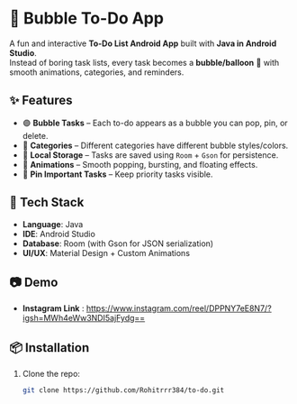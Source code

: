 # 🎈 Bubble To-Do App

A fun and interactive **To-Do List Android App** built with **Java in Android Studio**.  
Instead of boring task lists, every task becomes a **bubble/balloon** 🎉 with smooth animations, categories, and reminders.  

## ✨ Features
- 🟣 **Bubble Tasks** – Each to-do appears as a bubble you can pop, pin, or delete.  
- 🎨 **Categories** – Different categories have different bubble styles/colors.  
- 💾 **Local Storage** – Tasks are saved using `Room` + `Gson` for persistence.  
- 🌊 **Animations** – Smooth popping, bursting, and floating effects.  
- 📌 **Pin Important Tasks** – Keep priority tasks visible.  

## 🚀 Tech Stack
- **Language**: Java  
- **IDE**: Android Studio  
- **Database**: Room (with Gson for JSON serialization)  
- **UI/UX**: Material Design + Custom Animations  

## 📷 Demo
- **Instagram Link** : https://www.instagram.com/reel/DPPNY7eE8N7/?igsh=MWh4eWw3NDI5ajFydg== 

## 📦 Installation
1. Clone the repo:
   ```bash
   git clone https://github.com/Rohitrrr384/to-do.git
